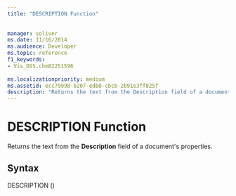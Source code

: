 ```yaml
---
title: "DESCRIPTION Function"
 
 
manager: soliver
ms.date: 11/16/2014
ms.audience: Developer
ms.topic: reference
f1_keywords:
- Vis_DSS.chm82251596
 
ms.localizationpriority: medium
ms.assetid: ecc79998-b207-edb0-cbcb-2b91e3ff825f
description: "Returns the text from the Description field of a document's properties."
---
```


# DESCRIPTION Function

Returns the text from the **Description** field of a document's properties. 
  
## Syntax

DESCRIPTION ()
  

